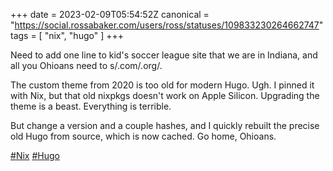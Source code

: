 +++
date = 2023-02-09T05:54:52Z
canonical = "https://social.rossabaker.com/users/ross/statuses/109833230264662747"
tags = [ "nix", "hugo" ]
+++

<p>Need to add one line to kid&#39;s soccer league site that we are in Indiana, and all you Ohioans need to s/.com/.org/.</p><p>The custom theme from 2020 is too old for modern Hugo.  Ugh.  I pinned it with Nix, but that old nixpkgs doesn&#39;t work on Apple Silicon.  Upgrading the theme is a beast.  Everything is terrible.</p><p>But change a version and a couple hashes, and I quickly rebuilt the precise old Hugo from source, which is now cached.  Go home, Ohioans.</p><p><a href="https://social.rossabaker.com/tags/Nix" class="mention hashtag" rel="tag">#<span>Nix</span></a> <a href="https://social.rossabaker.com/tags/Hugo" class="mention hashtag" rel="tag">#<span>Hugo</span></a></p>

